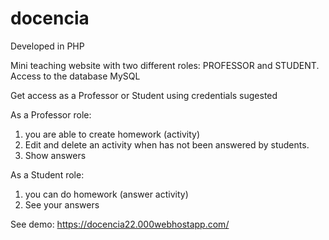 # docencia
Developed in PHP

Mini teaching website with two different roles: PROFESSOR and STUDENT. Access to the database MySQL

Get access as a Professor or Student using credentials sugested

As a Professor role:
 1. you are able to create homework (activity)
 2. Edit and delete an activity when has not been answered by students.
 3. Show answers

As a Student role:
 1. you can do homework (answer activity)
 2. See your answers 
 
 See demo: https://docencia22.000webhostapp.com/
